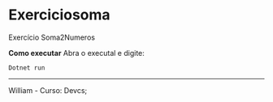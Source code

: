 # Exerciciosoma
Exercício Soma2Numeros

**Como executar**
Abra o executal e digite:
````
Dotnet run
````
----
William - Curso: Devcs;